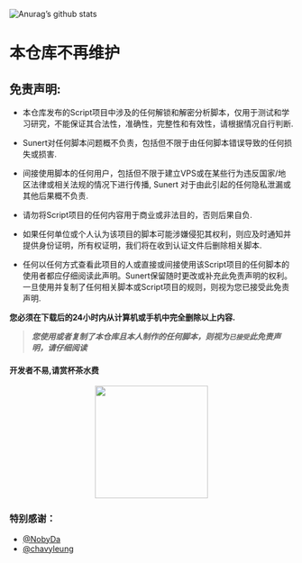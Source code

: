 
![Anurag’s github stats](https://github-readme-stats.vercel.app/api?username=Sunert&show_icons=true&theme=merko)

# 本仓库不再维护

## 免责声明: 

* 本仓库发布的Script项目中涉及的任何解锁和解密分析脚本，仅用于测试和学习研究，不能保证其合法性，准确性，完整性和有效性，请根据情况自行判断.

* Sunert对任何脚本问题概不负责，包括但不限于由任何脚本错误导致的任何损失或损害.

* 间接使用脚本的任何用户，包括但不限于建立VPS或在某些行为违反国家/地区法律或相关法规的情况下进行传播, Sunert 对于由此引起的任何隐私泄漏或其他后果概不负责.

* 请勿将Script项目的任何内容用于商业或非法目的，否则后果自负.

* 如果任何单位或个人认为该项目的脚本可能涉嫌侵犯其权利，则应及时通知并提供身份证明，所有权证明，我们将在收到认证文件后删除相关脚本.

* 任何以任何方式查看此项目的人或直接或间接使用该Script项目的任何脚本的使用者都应仔细阅读此声明。Sunert保留随时更改或补充此免责声明的权利。一旦使用并复制了任何相关脚本或Script项目的规则，则视为您已接受此免责声明.

 **您必须在下载后的24小时内从计算机或手机中完全删除以上内容.**  </br>
> ***您使用或者复制了本仓库且本人制作的任何脚本，则视为`已接受`此免责声明，请仔细阅读*** 

#### 开发者不易,请赏杯茶水费
<div align=center><img width="200" height="200" src="https://gitee.com/Sunert/QuantX/raw/master/Rules/Images/Complimentcode.jpeg"/></div>


### 特别感谢：
* [@NobyDa](https://github.com/NobyDa)
* [@chavyleung](https://github.com/chavyleung)


















